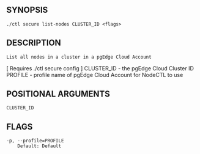 ## SYNOPSIS
    ./ctl secure list-nodes CLUSTER_ID <flags>
 
## DESCRIPTION
    List all nodes in a cluster in a pgEdge Cloud Account
[ Requires ./ctl secure config ]
  CLUSTER_ID - the pgEdge Cloud Cluster ID
  PROFILE - profile name of pgEdge Cloud Account for NodeCTL to use
 
## POSITIONAL ARGUMENTS
    CLUSTER_ID
 
## FLAGS
    -p, --profile=PROFILE
        Default: Default
